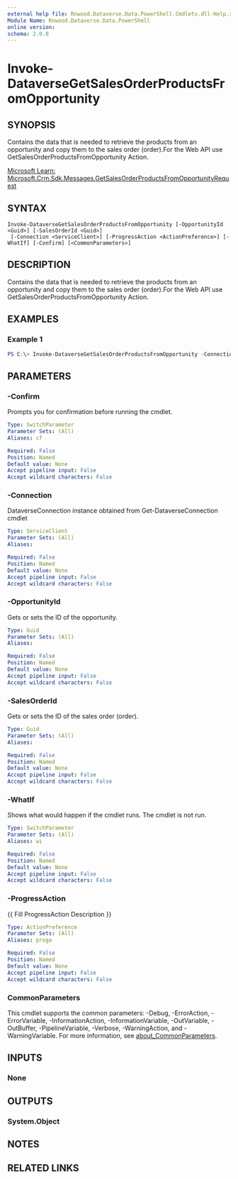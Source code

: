 ```yaml
---
external help file: Rnwood.Dataverse.Data.PowerShell.Cmdlets.dll-Help.xml
Module Name: Rnwood.Dataverse.Data.PowerShell
online version:
schema: 2.0.0
---
```


# Invoke-DataverseGetSalesOrderProductsFromOpportunity

## SYNOPSIS
Contains the data that is needed to retrieve the products from an opportunity and copy them to the sales order (order).For the Web API use GetSalesOrderProductsFromOpportunity Action.

[Microsoft Learn: Microsoft.Crm.Sdk.Messages.GetSalesOrderProductsFromOpportunityRequest](https://learn.microsoft.com/en-us/dotnet/api/microsoft.crm.sdk.messages.GetSalesOrderProductsFromOpportunityRequest?view=dataverse-sdk-latest)

## SYNTAX

```
Invoke-DataverseGetSalesOrderProductsFromOpportunity [-OpportunityId <Guid>] [-SalesOrderId <Guid>]
 [-Connection <ServiceClient>] [-ProgressAction <ActionPreference>] [-WhatIf] [-Confirm] [<CommonParameters>]
```

## DESCRIPTION
Contains the data that is needed to retrieve the products from an opportunity and copy them to the sales order (order).For the Web API use GetSalesOrderProductsFromOpportunity Action.

## EXAMPLES

### Example 1
```powershell
PS C:\> Invoke-DataverseGetSalesOrderProductsFromOpportunity -Connection <ServiceClient> -OpportunityId <Guid> -SalesOrderId <Guid>
```

## PARAMETERS

### -Confirm
Prompts you for confirmation before running the cmdlet.

```yaml
Type: SwitchParameter
Parameter Sets: (All)
Aliases: cf

Required: False
Position: Named
Default value: None
Accept pipeline input: False
Accept wildcard characters: False
```

### -Connection
DataverseConnection instance obtained from Get-DataverseConnection cmdlet

```yaml
Type: ServiceClient
Parameter Sets: (All)
Aliases:

Required: False
Position: Named
Default value: None
Accept pipeline input: False
Accept wildcard characters: False
```

### -OpportunityId
Gets or sets the ID of the opportunity.

```yaml
Type: Guid
Parameter Sets: (All)
Aliases:

Required: False
Position: Named
Default value: None
Accept pipeline input: False
Accept wildcard characters: False
```

### -SalesOrderId
Gets or sets the ID of the sales order (order).

```yaml
Type: Guid
Parameter Sets: (All)
Aliases:

Required: False
Position: Named
Default value: None
Accept pipeline input: False
Accept wildcard characters: False
```

### -WhatIf
Shows what would happen if the cmdlet runs. The cmdlet is not run.

```yaml
Type: SwitchParameter
Parameter Sets: (All)
Aliases: wi

Required: False
Position: Named
Default value: None
Accept pipeline input: False
Accept wildcard characters: False
```

### -ProgressAction
{{ Fill ProgressAction Description }}

```yaml
Type: ActionPreference
Parameter Sets: (All)
Aliases: proga

Required: False
Position: Named
Default value: None
Accept pipeline input: False
Accept wildcard characters: False
```

### CommonParameters
This cmdlet supports the common parameters: -Debug, -ErrorAction, -ErrorVariable, -InformationAction, -InformationVariable, -OutVariable, -OutBuffer, -PipelineVariable, -Verbose, -WarningAction, and -WarningVariable. For more information, see [about_CommonParameters](http://go.microsoft.com/fwlink/?LinkID=113216).

## INPUTS

### None
## OUTPUTS

### System.Object
## NOTES

## RELATED LINKS

